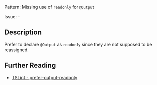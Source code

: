 Pattern: Missing use of `readonly` for `@Output`

Issue: -

## Description

Prefer to declare `@Output` as `readonly` since they are not supposed to be reassigned.

## Further Reading

* [TSLint - prefer-output-readonly](http://codelyzer.com/rules/prefer-output-readonly/)